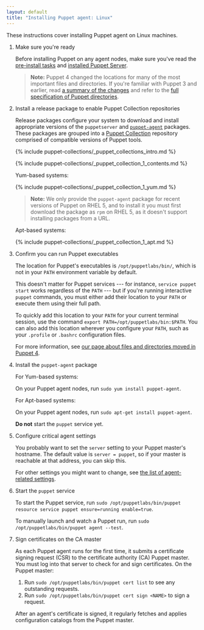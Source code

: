 ```yaml
---
layout: default
title: "Installing Puppet agent: Linux"
---
```


[master_settings]: ./config_important_settings.html#settings-for-puppet-master-servers
[agent_settings]: ./config_important_settings.html#settings-for-agents-all-nodes
[where]: ./whered_it_go.html
[dns_alt_names]: /puppet/latest/reference/configuration.html#dnsaltnames
[server_heap]: {{puppetserver}}/install_from_packages.html#memory-allocation
[puppetserver_confd]: {{puppetserver}}/configuration.html
[server_install]: {{puppetserver}}/install_from_packages.html
[modules]: ./modules_fundamentals.html
[main manifest]: ./dirs_manifest.html
[environments]: ./environments.html
[Puppet Collection]: ./puppet_collections.html
[`puppet-agent`]: ./about_agent.html

These instructions cover installing Puppet agent on Linux machines.

1. Make sure you're ready

   Before installing Puppet on any agent nodes, make sure you've read the [pre-install tasks](./install_pre.html) and [installed Puppet Server][server_install].

   > **Note:** Puppet 4 changed the locations for many of the most important files and directories. If you're familiar with Puppet 3 and earlier, read [a summary of the changes][where] and refer to the [full specification of Puppet directories](https://github.com/puppetlabs/puppet-specifications/blob/master/file_paths.md).

2. Install a release package to enable Puppet Collection repositories

   Release packages configure your system to download and install appropriate versions of the `puppetserver` and [`puppet-agent`][] packages. These packages are grouped into a [Puppet Collection][] repository comprised of compatible versions of Puppet tools.

   {% include puppet-collections/_puppet_collections_intro.md %}

   {% include puppet-collections/_puppet_collection_1_contents.md %}

   Yum-based systems:

   {% include puppet-collections/_puppet_collection_1_yum.md %}

   > **Note:** We only provide the `puppet-agent` package for recent versions of Puppet on RHEL 5, and to install it you must first download the package as `rpm` on RHEL 5, as it doesn't support installing packages from a URL.

   Apt-based systems:

   {% include puppet-collections/_puppet_collection_1_apt.md %}

3. Confirm you can run Puppet executables

   The location for Puppet's executables is `/opt/puppetlabs/bin/`, which is not in your `PATH` environment variable by default.

   This doesn't matter for Puppet services --- for instance, `service puppet start` works regardless of the `PATH` --- but if you're running interactive `puppet` commands, you must either add their location to your `PATH` or execute them using their full path.

   To quickly add this location to your `PATH` for your current terminal session, use the command `export PATH=/opt/puppetlabs/bin:$PATH`. You can also add this location wherever you configure your `PATH`, such as your `.profile` or `.bashrc` configuration files.

   For more information, see [our page about files and directories moved in Puppet 4][where].

4. Install the `puppet-agent` package

   For Yum-based systems:

   On your Puppet agent nodes, run `sudo yum install puppet-agent`.

   For Apt-based systems:

   On your Puppet agent nodes, run `sudo apt-get install puppet-agent`.

   **Do not** start the `puppet` service yet.

5. Configure critical agent settings

   You probably want to set the `server` setting to your Puppet master's hostname. The default value is `server = puppet`, so if your master is reachable at that address, you can skip this.

   For other settings you might want to change, see [the list of agent-related settings][agent_settings].

6. Start the `puppet` service

   To start the Puppet service, run `sudo /opt/puppetlabs/bin/puppet resource service puppet ensure=running enable=true`.

   To manually launch and watch a Puppet run, run `sudo /opt/puppetlabs/bin/puppet agent --test`.

7. Sign certificates on the CA master

   As each Puppet agent runs for the first time, it submits a certificate signing request (CSR) to the certificate authority (CA) Puppet master. You must log into that server to check for and sign certificates. On the Puppet master:

   1. Run `sudo /opt/puppetlabs/bin/puppet cert list` to see any outstanding requests.
   2. Run `sudo /opt/puppetlabs/bin/puppet cert sign <NAME>` to sign a request.

   After an agent's certificate is signed, it regularly fetches and applies configuration catalogs from the Puppet master.
